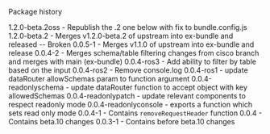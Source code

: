 Package history

1.2.0-beta.2oss - Republish the .2 one below with fix to bundle.config.js
1.2.0-beta.2 - Merges v1.2.0-beta.2 of upstream into ex-bundle and released -- Broken
0.0.5-1 - Merges v1.1.0 of upstream into ex-bundle and release
0.0.4-2 - Merges schema/table filtering changes from cisco branch and merges with main (ex-bundle)
0.0.4-ros3 - Add ability to filter by table based on the input
0.0.4-ros2 - Remove console.log
0.0.4-ros1 - update dataRouter allowSchemas param to function argument
0.0.4-readonlyschema - update dataRouter function to accept object with key allowedSchemas
0.0.4-readonlypatch - update relevant components to respect readonly mode
0.0.4-readonlyconsole - exports a function which sets read only mode
0.0.4-1 - Contains `removeRequestHeader` function
0.0.4 - Contains beta.10 changes
0.0.3-1 - Contains before beta.10 changes
